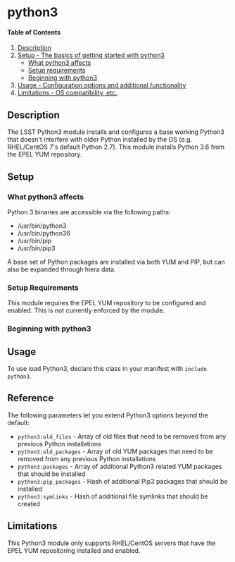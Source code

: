 
# python3

#### Table of Contents

1. [Description](#description)
2. [Setup - The basics of getting started with python3](#setup)
    * [What python3 affects](#what-python3-affects)
    * [Setup requirements](#setup-requirements)
    * [Beginning with python3](#beginning-with-python3)
3. [Usage - Configuration options and additional functionality](#usage)
4. [Limitations - OS compatibility, etc.](#limitations)

## Description

The LSST Python3 module installs and configures a base working Python3 that doesn't interfere with older Python installed by the OS (e.g. RHEL/CentOS 7's default Python 2.7). This module installs Python 3.6 from the EPEL YUM repository.

## Setup

### What python3 affects

Python 3 binaries are accessible via the following paths:
* /usr/bin/python3
* /usr/bin/python36
* /usr/bin/pip
* /usr/bin/pip3

A base set of Python packages are installed via both YUM and PIP, but can also be expanded through hiera data.

### Setup Requirements

This module requires the EPEL YUM repository to be configured and enabled. This is not currently enforced by the module.

### Beginning with python3

## Usage

To use load Python3, declare this class in your manifest with `include python3`.

## Reference

The following parameters let you extend Python3 options beyond the default:

  * `python3:old_files` - Array of old files that need to be removed from any previous Python installations
  * `python3:old_packages` - Array of old YUM packages that need to be removed from any previous Python installations
  * `python3:packages` - Array of additional Python3 related YUM packages that should be installed
  * `python3:pip_packages` - Hash of additional Pip3 packages that should be installed
  * `python3:symlinks` - Hash of additional file symlinks that should be created

## Limitations

This Python3 module only supports RHEL/CentOS servers that have the EPEL YUM repositoring installed and enabled.


